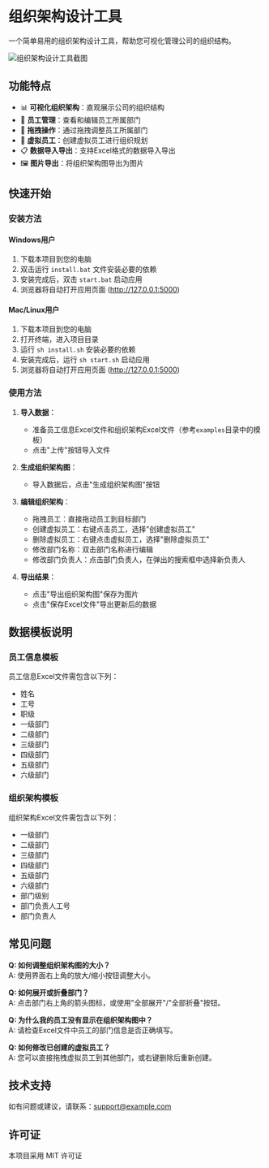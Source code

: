 # 组织架构设计工具

一个简单易用的组织架构设计工具，帮助您可视化管理公司的组织结构。

![组织架构设计工具截图](static/img/screenshot.png)

## 功能特点

- 📊 **可视化组织架构**：直观展示公司的组织结构
- 📝 **员工管理**：查看和编辑员工所属部门
- 🔄 **拖拽操作**：通过拖拽调整员工所属部门
- 👥 **虚拟员工**：创建虚拟员工进行组织规划
- 📋 **数据导入导出**：支持Excel格式的数据导入导出
- 🖼️ **图片导出**：将组织架构图导出为图片

## 快速开始

### 安装方法

#### Windows用户

1. 下载本项目到您的电脑
2. 双击运行 `install.bat` 文件安装必要的依赖
3. 安装完成后，双击 `start.bat` 启动应用
4. 浏览器将自动打开应用页面 (http://127.0.0.1:5000)

#### Mac/Linux用户

1. 下载本项目到您的电脑
2. 打开终端，进入项目目录
3. 运行 `sh install.sh` 安装必要的依赖
4. 安装完成后，运行 `sh start.sh` 启动应用
5. 浏览器将自动打开应用页面 (http://127.0.0.1:5000)

### 使用方法

1. **导入数据**：
   - 准备员工信息Excel文件和组织架构Excel文件（参考`examples`目录中的模板）
   - 点击"上传"按钮导入文件

2. **生成组织架构图**：
   - 导入数据后，点击"生成组织架构图"按钮

3. **编辑组织架构**：
   - 拖拽员工：直接拖动员工到目标部门
   - 创建虚拟员工：右键点击员工，选择"创建虚拟员工"
   - 删除虚拟员工：右键点击虚拟员工，选择"删除虚拟员工"
   - 修改部门名称：双击部门名称进行编辑
   - 修改部门负责人：点击部门负责人，在弹出的搜索框中选择新负责人

4. **导出结果**：
   - 点击"导出组织架构图"保存为图片
   - 点击"保存Excel文件"导出更新后的数据

## 数据模板说明

### 员工信息模板

员工信息Excel文件需包含以下列：
- 姓名
- 工号
- 职级
- 一级部门
- 二级部门
- 三级部门
- 四级部门
- 五级部门
- 六级部门

### 组织架构模板

组织架构Excel文件需包含以下列：
- 一级部门
- 二级部门
- 三级部门
- 四级部门
- 五级部门
- 六级部门
- 部门级别
- 部门负责人工号
- 部门负责人

## 常见问题

**Q: 如何调整组织架构图的大小？**  
A: 使用界面右上角的放大/缩小按钮调整大小。

**Q: 如何展开或折叠部门？**  
A: 点击部门右上角的箭头图标，或使用"全部展开"/"全部折叠"按钮。

**Q: 为什么我的员工没有显示在组织架构图中？**  
A: 请检查Excel文件中员工的部门信息是否正确填写。

**Q: 如何修改已创建的虚拟员工？**  
A: 您可以直接拖拽虚拟员工到其他部门，或右键删除后重新创建。

## 技术支持

如有问题或建议，请联系：support@example.com

## 许可证

本项目采用 MIT 许可证 